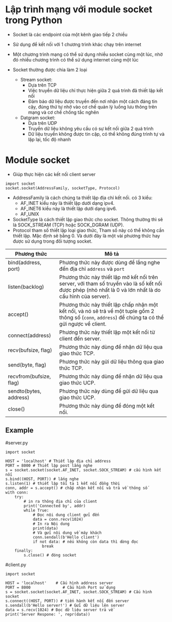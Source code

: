 # Lập trình mạng với module socket trong Python

- Socket là các endpoint của một kênh giao tiếp 2 chiều
- Sử dụng để kết nối với 1 chương trình khác chạy trên internet
- Một chương trình mạng có thể sử dụng nhiều socket cùng một lúc, nhờ đó nhiều chương trình có thể sử dụng internet cùng một lúc

- Socket thường được chia làm 2 loại
  + Stream socket: 
    - Dựa trên TCP
    - Việc truyền dữ liệu chỉ thực hiện giữa 2 quá trình đã thiết lập kết nối
    - Đảm bảo dữ liệu được truyền đến nơi nhận một cách đáng tin cậy, đúng thứ tự nhờ vào cơ chế quản lý luồng lưu thông trên mạng và cơ chế chống tắc nghẽn
  + Datgram socket: 
    - Dựa trên UDP
    - Truyền dữ liệu không yêu cầu có sự kết nối giữa 2 quá trình
    - Dữ liệu truyền không được tin cập, có thể không đúng trình tự và lặp lại, tốc độ nhanh

# Module socket

- Giúp thực hiện các kết nối client server

```
import socket
socket.socket(AddressFamily, socketType, Protocol)
```

- AddressFamily là cách chúng ta thiết lập địa chỉ kết nối. có 3 kiểu:
  + AF_INET kiểu này là thiết lập dưới dạng ipv4.
  + AF_INET6 kiểu này là thiết lập dưới dạng ipv6.
  + AF_UNIX
- SocketType là cách thiết lập giao thức cho socket. Thông thường thì sẽ là SOCK_STREAM (TCP) hoặc SOCK_DGRAM (UDP).
- Protocol tham số thiết lập loại giao thức, Tham số này có thể không cần thiết lập. Mặc định sẽ bằng 0.
Và dưới đây là một vài phương thức hay được sử dụng trong đối tượng socket.

| Phương thức        | Mô tả                                                                                           |
|--------------------|-------------------------------------------------------------------------------------------------|
| bind(address, port) | Phương thức này được dùng để lắng nghe đến địa chỉ `address` và `port`                        |
| listen(backlog)    | Phương thức này thiết lập mở kết nối trên server, với tham số truyền vào là số kết nối được phép (nhỏ nhất là 0 và lớn nhất là do cấu hình của server). |
| accept()           | Phương thức này thiết lập chấp nhận một kết nối, và nó sẽ trả về một tuple gồm 2 thông số (`conn`, `address`) để chúng ta có thể gửi ngược về client. |
| connect(address)   | Phương thức này thiết lập một kết nối từ client đến server.                                     |
| recv(bufsize, flag) | Phương thức này dùng để nhận dữ liệu qua giao thức TCP.                                          |
| send(byte, flag)   | Phương thức này gửi dữ liệu thông qua giao thức TCP.                                             |
| recvfrom(bufsize, flag) | Phương thức này dùng để nhận dữ liệu qua giao thức UCP.                                          |
| sendto(bytes, address) | Phương thức này dùng để gửi dữ liệu qua giao thức UCP.                                          |
| close()            | Phương thức này dùng để đóng một kết nối.                                                        |

## Example

#server.py

```
import socket

HOST = 'localhost' # Thiết lập địa chỉ address
PORT = 8000 # Thiết lập post lắng nghe
s = socket.socket(socket.AF_INET, socket.SOCK_STREAM) # cấu hình kết nối
s.bind((HOST, PORT)) # lắng nghe
s.listen(1) # thiết lập tối ta 1 kết nối đồng thời
conn, addr = s.accept() # chấp nhận kết nối và trả về thông số
with conn:
    try:
        # in ra thông địa chỉ của client
        print('Connected by', addr)
        while True:
            # Đọc nội dung client gửi đến
            data = conn.recv(1024)
            # In ra Nội dung 
            print(data)
            # Và gửi nội dung về máy khách
            conn.sendall(b'Hello client')
            if not data: # nếu không còn data thì dừng đọc
                break
    finally:
        s.close() # đóng socket
```

#client.py

```
import socket

HOST = 'localhost'    # Cấu hình address server
PORT = 8000              # Cấu hình Port sử dụng
s = socket.socket(socket.AF_INET, socket.SOCK_STREAM) # Cấu hình socket
s.connect((HOST, PORT)) # tiến hành kết nối đến server
s.sendall(b'Hello server!') # Gửi dữ liệu lên server 
data = s.recv(1024) # Đọc dữ liệu server trả về
print('Server Respone: ', repr(data))
```
